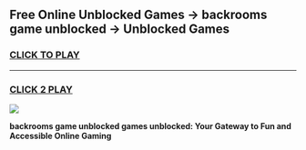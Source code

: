 
## Free Online Unblocked Games → backrooms game unblocked → Unblocked Games
<h3>
<a href="https://premium.freeplayer.one?title=backrooms_game_unblocked&ref=21F">CLICK TO PLAY</a></h3>
<hr>

<h3>
<a href="https://premium.freeplayer.one?title=backrooms_game_unblocked&ref=21F">CLICK 2 PLAY</a>
  
</h3>

<a href="https://premium.freeplayer.one?title=backrooms_game_unblocked&ref=21F/"><img src="https://clearcache.store/games.png"></a>


**backrooms game unblocked games unblocked: Your Gateway to Fun and Accessible Online Gaming**
